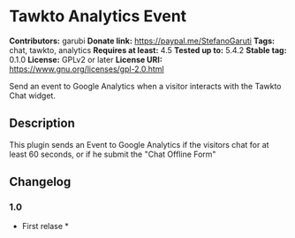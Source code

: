 # Tawkto Analytics Event #
**Contributors:** garubi
**Donate link:** https://paypal.me/StefanoGaruti
**Tags:** chat, tawkto, analytics
**Requires at least:** 4.5
**Tested up to:** 5.4.2
**Stable tag:** 0.1.0
**License:** GPLv2 or later
**License URI:** https://www.gnu.org/licenses/gpl-2.0.html

Send an event to Google Analytics when a visitor interacts with the Tawkto Chat widget.

## Description ##

This plugin sends an Event to Google Analytics if the visitors chat for at least 60 seconds, or if he submit the "Chat Offline Form"

## Changelog ##

### 1.0 ###
* First relase *
